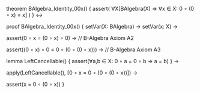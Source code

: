theorem BAlgebra_Identity_00x() {
  assert(
    ∀X[BAlgebra(X) ⇒ 
      ∀x ∈ X: 0 ∘ (0 ∘ x) = x]
  )
} ↔

proof BAlgebra_Identity_00x() {
  setVar(X: BAlgebra) →
  setVar(x: X) →
  
  assert(0 ∘ x = (0 ∘ x) ∘ 0) →       // B-Algebra Axiom A2
  
  assert((0 ∘ x) ∘ 0 = 0 ∘ (0 ∘ (0 ∘ x))) →  // B-Algebra Axiom A3
  
  lemma LeftCancellable() {
    assert(∀a,b ∈ X: 0 ∘ a = 0 ∘ b ⇒ a = b)
  } →
  
  apply(LeftCancellable(), [0 ∘ x = 0 ∘ (0 ∘ (0 ∘ x))]) →
  
  assert(x = 0 ∘ (0 ∘ x))
}